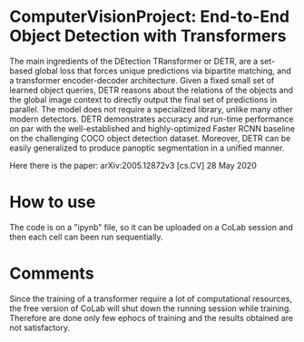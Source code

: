 # ComputerVisionProject: End-to-End Object Detection with Transformers

The main ingredients of the DEtection TRansformer or DETR, are a set-based global loss that forces unique predictions via bipartite matching, and a transformer encoder-decoder architecture. 
Given a fixed small set of learned object queries, DETR reasons about the relations of the objects and the global image context to directly output the final set of predictions in parallel. The model does not require a specialized library, unlike many other modern detectors. DETR demonstrates accuracy and run-time performance on par with the well-established and highly-optimized Faster RCNN baseline on the challenging COCO object detection dataset. Moreover, DETR can be easily generalized to produce panoptic segmentation in a unified manner.

Here there is the paper: arXiv:2005.12872v3 [cs.CV] 28 May 2020

# How to use
The code is on a "ipynb" file, so it can be uploaded on a CoLab session and then each cell can been run sequentially.

# Comments
Since the training of a transformer require a lot of computational resources, the free version of CoLab will shut down the running session while training.
Therefore are done only few ephocs of training and the results obtained are not satisfactory.
